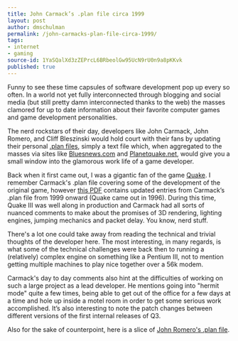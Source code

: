 ```yaml
---
title: John Carmack’s .plan file circa 1999
layout: post
author: dmschulman
permalink: /john-carmacks-plan-file-circa-1999/
tags:
- internet
- gaming
source-id: 1YaSQalXd3zZEPrcL6BRbeolGw95UcN9rU0n9a8pKKvk
published: true
---
```

Funny to see these time capsules of software development pop up every so often. In a world not yet fully interconnected through blogging and social media (but still pretty damn interconnected thanks to the web) the masses clamored for up to date information about their favorite computer games and game development personalities.

The nerd rockstars of their day, developers like John Carmack, John Romero, and Cliff Bleszinski would hold court with their fans by updating their personal [.plan files](http://www.catb.org/jargon/html/P/plan-file.html), simply a text file which, when aggregated to the masses via sites like [Bluesnews.com](https://bluesnews.com/) and [Planetquake.net](https://planetquake.gamespy.com/), would give you a small window into the glamorous work life of a game developer.

Back when it first came out, I was a gigantic fan of the game [Quake](https://en.wikipedia.org/wiki/Quake_(video_game)). I remember Carmack's .plan file covering some of the development of the original game, however [this PDF](https://fabiensanglard.net/fd_proxy/doom3/pdfs/johnc-plan_1999.pdf) contains updated entries from Carmack’s .plan file from 1999 onward (Quake came out in 1996). During this time, Quake III was well along in production and Carmack had all sorts of nuanced comments to make about the promises of 3D rendering, lighting engines, jumping mechanics and packet delay. You know, nerd stuff.

There's a lot one could take away from reading the technical and trivial thoughts of the developer here. The most interesting, in many regards, is what some of the technical challenges were back then to running a (relatively) complex engine on something like a Pentium III, not to mention getting multiple machines to play nice together over a 56k modem.

Carmack's day to day comments also hint at the difficulties of working on such a large project as a lead developer. He mentions going into "hermit mode" quite a few times, being able to get out of the office for a few days at a time and hole up inside a motel room in order to get some serious work accomplished. It’s also interesting to note the patch changes between different versions of the first internal releases of Q3. 

Also for the sake of counterpoint, here is a slice of [John Romero's .plan file](http://dk.toastednet.org/dotPlan/romeroplan_2000.htm).

